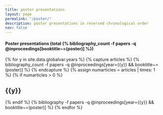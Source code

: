 ```yaml
---
title: poster presentations
layout: page
permalink: "/poster/"
description: poster presentations in reversed chronological order
nav: false
---
```


<div class="publications">

  <h4>Poster presentations (total {% bibliography_count -f papers -q @inproceedings[booktitle~=(poster)] %})</h4>
{% for y in site.data.globalvar.years %}
  {% capture articles %}
  {% bibliography_count -f papers -q @inproceedings[year={{y}} && booktitle~=(poster)] %}
  {% endcapture %}
  {% assign numarticles = articles | times: 1 %}
  {% if numarticles > 0 %}
    <h2 class="year">{{y}}</h2>
  {% endif %}
  {% bibliography -f papers -q @inproceedings[year={{y}} && booktitle~=(poster)] %}
{% endfor %}
 
</div>